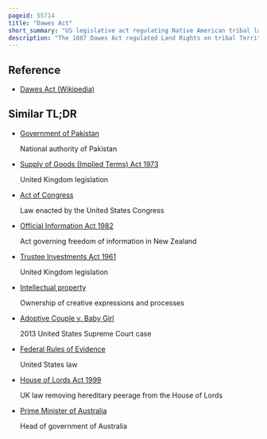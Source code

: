 ```yaml
---
pageid: 55714
title: "Dawes Act"
short_summary: "US legislative act regulating Native American tribal lands"
description: "The 1887 Dawes Act regulated Land Rights on tribal Territories within the united States. Named after Senator Henry L. Dawes of Massachusetts authorized the President of the us to subdivide native american tribal communal Landholdings into Allotments for native american Heads of Families and Individuals. In Addition it would force native Americans to assume a Capitalist and proprietary Relationship with Property that had not previously existed in their Culture. The Act allowed the Tribes to sell their Lands after Allotment to the federal Government. The Government had to determine which Indians were eligible for Allotments before private Property could be delivered which prompted an official Search for a federal Definition of Indian-Ness."
---
```


## Reference

- [Dawes Act (Wikipedia)](https://en.wikipedia.org/?curid=55714)

## Similar TL;DR

- [Government of Pakistan](/tldr/en/government-of-pakistan)

  National authority of Pakistan

- [Supply of Goods (Implied Terms) Act 1973](/tldr/en/supply-of-goods-implied-terms-act-1973)

  United Kingdom legislation

- [Act of Congress](/tldr/en/act-of-congress)

  Law enacted by the United States Congress

- [Official Information Act 1982](/tldr/en/official-information-act-1982)

  Act governing freedom of information in New Zealand

- [Trustee Investments Act 1961](/tldr/en/trustee-investments-act-1961)

  United Kingdom legislation

- [Intellectual property](/tldr/en/intellectual-property)

  Ownership of creative expressions and processes

- [Adoptive Couple v. Baby Girl](/tldr/en/adoptive-couple-v-baby-girl)

  2013 United States Supreme Court case

- [Federal Rules of Evidence](/tldr/en/federal-rules-of-evidence)

  United States law

- [House of Lords Act 1999](/tldr/en/house-of-lords-act-1999)

  UK law removing hereditary peerage from the House of Lords

- [Prime Minister of Australia](/tldr/en/prime-minister-of-australia)

  Head of government of Australia

